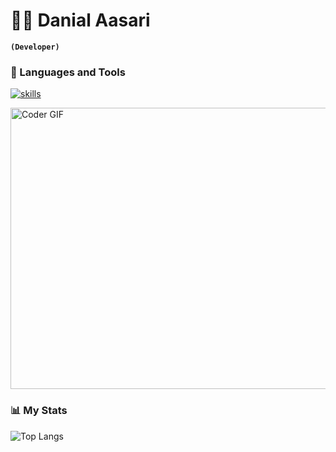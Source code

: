 # 👨‍💻 Danial Aasari

**`(Developer)`**

### 🧰 Languages and Tools

<p align="left">
  <a href="https://skillicons.dev">
    <img src="https://skillicons.dev/icons?i=git,python,bash,php,mysql,redis," alt="skills"/>
  </a>
</p>

<img alt="Coder GIF" height=450 width=550 src="https://camo.githubusercontent.com/7de37139d0b4c1ce40865e799b446c0e963a3dd8fb68d239707237c40604fa3d/68747470733a2f2f63646e2e6472696262626c652e636f6d2f75736572732f3733303730332f73637265656e73686f74732f363538313234332f6176656e746f2e676966" />
<br>

### 📊 My Stats
![Top Langs](https://github-readme-stats.vercel.app/api/top-langs/?username=Itzhep&layout=compact)
